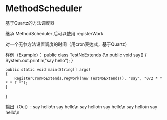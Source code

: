 # MethodScheduler

基于Quartz的方法调度器

继承 MethodScheduler 后可以使用 registerWork

对一个无参方法设置调度的时间（用cron表达式，基于Quartz）

样例（Example）：
public class TestNoExtends
{\n
    public void say()
    {
        System.out.println("say hello");
    }

    public static void main(String[] args)
    {
        RegisterCronNoExtends.regWork(new TestNoExtends(), "say", "0/2 * * * * ? *");
    }
}

输出（Out）:
say hello\n
say hello\n
say hello\n
say hello\n
say hello\n
say hello\n
